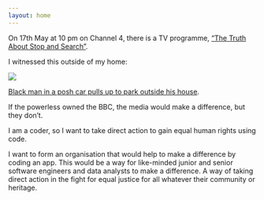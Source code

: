 ```yaml
---
layout: home
---
```


On 17th May at 10 pm on Channel 4, there is a TV programme, [“The Truth About Stop and Search”](https://www.channel4.com/programmes/the-truth-about-police-stop-search).
&nbsp;
&nbsp;

I witnessed this outside of my home:
&nbsp;

![](/assets/images/mq1.jpeg)

[Black man in a posh car pulls up to park outside his house](https://www.youtube.com/watch?v=w8e34-zDOys).
&nbsp;

If the powerless owned the BBC, the media would make a difference, but they don’t.

I am a coder, so I want to take direct action to gain equal human rights using code.

I want to form an organisation that would help to make a difference by coding an app.
This would be a way for like-minded junior and senior software engineers and data analysts to make a difference.
A way of taking direct action in the fight for equal justice for all whatever their community or heritage.
&nbsp;

&nbsp;

